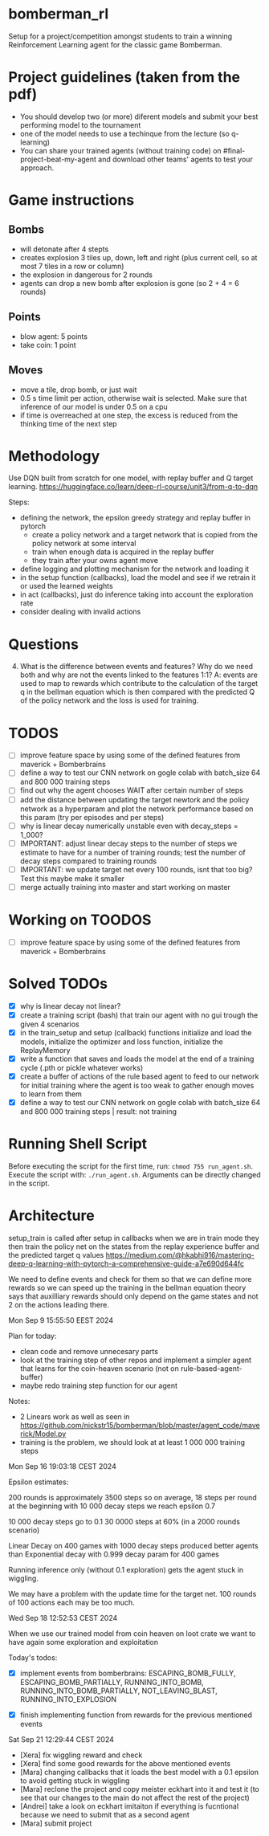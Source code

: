 # bomberman_rl
Setup for a project/competition amongst students to train a winning Reinforcement Learning agent for the classic game Bomberman.

# Project guidelines (taken from the pdf)

- You should develop two (or more) diferent models and submit your best performing model to the tournament
- one of the model needs to use a techinque from the lecture (so q-learning)
- You can share your trained agents (without training code) on #final-project-beat-my-agent and download other teams' agents to test your approach.


# Game instructions

## Bombs
- will detonate after 4 stepts
- creates explosion 3 tiles up, down, left and right (plus current cell, so at most 7 tiles in a row or column)
- the explosion in dangerous for 2 rounds
- agents can drop a new bomb after explosion is gone (so 2 + 4 = 6 rounds)

## Points
- blow agent: 5 points
- take coin: 1 point

## Moves
- move a tile, drop bomb, or just wait
- 0.5 s time limit per action, otherwise wait is selected. Make sure that inference of our model is under 0.5 on a cpu
- if time is overreached at one step, the excess is reduced from the thinking time of the next step


# Methodology

Use DQN built from scratch for one model, with replay buffer and Q target learning.
https://huggingface.co/learn/deep-rl-course/unit3/from-q-to-dqn

Steps:

- defining the network, the epsilon greedy strategy and replay buffer in pytorch
    - create a policy network and a target network that is copied from the policy network at some interval
    - train when enough data is acquired in the replay buffer
    - they train after your owns agent move
- define logging and plotting mechanism for the network and loading it
- in the setup function (callbacks), load the model and see if we retrain it or used the learned weights
- in act (callbacks), just do inference taking into account the exploration rate
- consider dealing with invalid actions

# Questions

4. What is the difference between events and features? Why do we need both and why are not the events linked to the features 1:1?
   A: events are used to map to rewards which contribute to the calculation of the target q in the bellman equation which is then compared with the predicted Q of the policy network and the loss is used for training.

# TODOS

- [ ] improve feature space by using some of the defined features from maverick + Bomberbrains
- [ ] define a way to test our CNN network on gogle colab with batch_size 64 and 800 000 training steps
- [ ] find out why the agent chooses WAIT after certain number of steps
- [ ] add the distance between updating the target newtork and the policy network as a hyperparam and plot the network performance based on this param (try per episodes and per steps)
- [ ] why is linear decay numerically unstable even with decay_steps = 1_000?
- [ ] IMPORTANT: adjust linear decay steps to the number of steps we estimate to have for a number of training rounds; test the number of decay steps compared to training rounds
- [ ] IMPORTANT: we update target net every 100 rounds, isnt that too big? Test this maybe make it smaller
- [ ] merge actually training into master and start working on master
# Working on TOODOS
- [ ] improve feature space by using some of the defined features from maverick + Bomberbrains



# Solved TODOs
- [X] why is linear decay not linear?
- [X] create a training script (bash) that train our agent with no gui trough the given 4 scenarios
- [X] in the train_setup and setup (callback) functions initialize and load the models, initialize the optimizer and loss function, initialize the ReplayMemory
- [X] write a function that saves and loads the model at the end of a training cycle (.pth or pickle whatever works)
- [X] create a buffer of actions of the rule based agent to feed to our network for initial training where the agent is too weak to gather enough moves to learn from them
- [x] define a way to test our CNN network on gogle colab with batch_size 64 and 800 000 training steps | result: not training

# Running Shell Script
Before executing the script for the first time, run: `chmod 755 run_agent.sh`.
Execute the script with: `./run_agent.sh`.
Arguments can be directly changed in the script.

# Architecture

setup_train is called after setup in callbacks when we are in train mode
they then train the policy net on the states from the replay experience buffer and the predicted target q values
https://medium.com/@hkabhi916/mastering-deep-q-learning-with-pytorch-a-comprehensive-guide-a7e690d644fc

We need to define events and check for them so that we can define more rewards so we can speed up the training in the bellman equation
theory says that auxilliary rewards should only depend on the game states and not 2 on the actions leading there.


Mon Sep  9 15:55:50 EEST 2024

Plan for today:
- clean code and remove unnecesary parts
- look at the training step of other repos and implement a simpler agent that learns for the coin-heaven scenario (not on rule-based-agent-buffer)
- maybe redo training step function for our agent

Notes:
- 2 Linears work as well as seen in https://github.com/nickstr15/bomberman/blob/master/agent_code/maverick/Model.py
- training is the problem, we should look at at least 1 000 000 training steps


Mon Sep 16 19:03:18 CEST 2024

Epsilon estimates:

200 rounds is approximately 3500 steps so on average, 18 steps per round at the beginning
with 10 000 decay steps we reach epsilon 0.7

10 000 decay steps go to 0.1 30 0000 steps at 60% (in a 2000 rounds scenario)

Linear Decay on 400 games with 1000 decay steps produced better agents than Exponential decay with 0.999 decay param for 400 games

Running inference only (without 0.1 exploration) gets the agent stuck in wiggling.

We may have a problem with the update time for the target net. 100 rounds of 100 actions each may be too much.

Wed Sep 18 12:52:53 CEST 2024

When we use our trained model from coin heaven on loot crate we want to have again some exploration and exploitation

Today's todos:

- [x] implement events from bomberbrains: ESCAPING_BOMB_FULLY, ESCAPING_BOMB_PARTIALLY, RUNNING_INTO_BOMB, RUNNING_INTO_BOMB_PARTIALLY, NOT_LEAVING_BLAST, RUNNING_INTO_EXPLOSION 
- [x] finish implementing function from rewards for the previous mentioned events


Sat Sep 21 12:29:44 CEST 2024
- [Xera] fix wiggling reward and check
- [Xera] find some good rewards for the above mentioned events
- [Mara] changing callbacks that it loads the best model with a 0.1 epsilon to avoid getting stuck in wiggling
- [Mara] reclone the project and copy meister eckhart into it and test it (to see that our changes to the main do not affect the rest of the project)
- [Andrei] take a look on eckhart imitaiton if everything is fucntional because we need to submit that as a second agent
- [Mara] submit project
